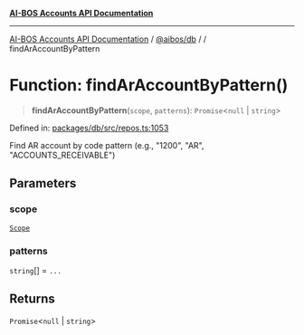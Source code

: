 [**AI-BOS Accounts API Documentation**](../../../README.md)

***

[AI-BOS Accounts API Documentation](../../../README.md) / [@aibos/db](../README.md) / [](../README.md) / findArAccountByPattern

# Function: findArAccountByPattern()

> **findArAccountByPattern**(`scope`, `patterns`): `Promise`\<`null` \| `string`\>

Defined in: [packages/db/src/repos.ts:1053](https://github.com/pohlai88/accounts/blob/48103fb36d28b2b9bfb33472b6de2f719773cde9/packages/db/src/repos.ts#L1053)

Find AR account by code pattern (e.g., "1200", "AR", "ACCOUNTS_RECEIVABLE")

## Parameters

### scope

[`Scope`](../interfaces/Scope.md)

### patterns

`string`[] = `...`

## Returns

`Promise`\<`null` \| `string`\>

